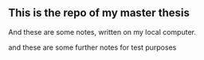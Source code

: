 ## This is the repo of my master thesis

And these are some notes, written on my local computer.

and these are some further notes for test purposes

